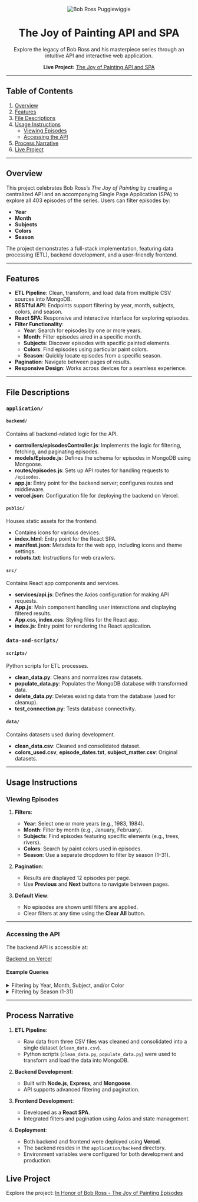 
<div align="center">

![Bob Ross Puggiewiggie](https://github.com/user-attachments/assets/5ffd4c1b-1c16-4639-8dda-09fb06ebbe9b)

# The Joy of Painting API and SPA

Explore the legacy of Bob Ross and his masterpiece series through an intuitive API and interactive web application.

**Live Project:** [The Joy of Painting API and SPA](https://atlas-the-joy-of-painting-api-whkc.vercel.app/)

</div>

---

## Table of Contents
1. [Overview](#overview)
2. [Features](#features)
3. [File Descriptions](#file-descriptions)
4. [Usage Instructions](#usage-instructions)
    - [Viewing Episodes](#viewing-episodes)
    - [Accessing the API](#accessing-the-api)
5. [Process Narrative](#process-narrative)
6. [Live Project](#live-project)

---

## Overview
This project celebrates Bob Ross’s *The Joy of Painting* by creating a centralized API and an accompanying Single Page Application (SPA) to explore all 403 episodes of the series. Users can filter episodes by:

- **Year**
- **Month**
- **Subjects**
- **Colors**
- **Season**

The project demonstrates a full-stack implementation, featuring data processing (ETL), backend development, and a user-friendly frontend.

---

## Features

- **ETL Pipeline**: Clean, transform, and load data from multiple CSV sources into MongoDB.
- **RESTful API**: Endpoints support filtering by year, month, subjects, colors, and season.
- **React SPA**: Responsive and interactive interface for exploring episodes.
- **Filter Functionality**:
  - **Year**: Search for episodes by one or more years.
  - **Month**: Filter episodes aired in a specific month.
  - **Subjects**: Discover episodes with specific painted elements.
  - **Colors**: Find episodes using particular paint colors.
  - **Season**: Quickly locate episodes from a specific season.
- **Pagination**: Navigate between pages of results.
- **Responsive Design**: Works across devices for a seamless experience.

---

## File Descriptions

### `application/`

#### `backend/`
Contains all backend-related logic for the API.

- **controllers/episodesController.js**: Implements the logic for filtering, fetching, and paginating episodes.
- **models/Episode.js**: Defines the schema for episodes in MongoDB using Mongoose.
- **routes/episodes.js**: Sets up API routes for handling requests to `/episodes`.
- **app.js**: Entry point for the backend server; configures routes and middleware.
- **vercel.json**: Configuration file for deploying the backend on Vercel.

#### `public/`
Houses static assets for the frontend.

- Contains icons for various devices.
- **index.html**: Entry point for the React SPA.
- **manifest.json**: Metadata for the web app, including icons and theme settings.
- **robots.txt**: Instructions for web crawlers.

#### `src/`
Contains React app components and services.

- **services/api.js**: Defines the Axios configuration for making API requests.
- **App.js**: Main component handling user interactions and displaying filtered results.
- **App.css, index.css**: Styling files for the React app.
- **index.js**: Entry point for rendering the React application.

### `data-and-scripts/`

#### `scripts/`
Python scripts for ETL processes.

- **clean_data.py**: Cleans and normalizes raw datasets.
- **populate_data.py**: Populates the MongoDB database with transformed data.
- **delete_data.py**: Deletes existing data from the database (used for cleanup).
- **test_connection.py**: Tests database connectivity.

#### `data/`
Contains datasets used during development.

- **clean_data.csv**: Cleaned and consolidated dataset.
- **colors_used.csv**, **episode_dates.txt**, **subject_matter.csv**: Original datasets.

---

## Usage Instructions

### Viewing Episodes

1. **Filters**:
   - **Year**: Select one or more years (e.g., 1983, 1984).
   - **Month**: Filter by month (e.g., January, February).
   - **Subjects**: Find episodes featuring specific elements (e.g., trees, rivers).
   - **Colors**: Search by paint colors used in episodes.
   - **Season**: Use a separate dropdown to filter by season (1–31).

2. **Pagination**:
   - Results are displayed 12 episodes per page.
   - Use **Previous** and **Next** buttons to navigate between pages.

3. **Default View**:
   - No episodes are shown until filters are applied.
   - Clear filters at any time using the **Clear All** button.

---

### Accessing the API
The backend API is accessible at:

[Backend on Vercel](https://atlas-the-joy-of-painting-api.vercel.app/episodes)

#### Example Queries

<details>
<summary>Filtering by Year, Month, Subject, and/or Color</summary>

- **Query episodes from the year 1983 (Page 1, 12 episodes per page):**  
  `https://atlas-the-joy-of-painting-api.vercel.app/episodes?years=1983&page=1&limit=12`

- **Query episodes from January 1984:**  
  `https://atlas-the-joy-of-painting-api.vercel.app/episodes?years=1984&months=January`

- **Query episodes featuring "TREES" painted in 1993 (Page 1, 12 episodes per page):**  
  `https://atlas-the-joy-of-painting-api.vercel.app/episodes?years=1993&subjects=TREES&page=1&limit=12`

- **Query episodes where "Phthalo Green" was used in 1983 (Page 2, 12 episodes per page):**  
  `https://atlas-the-joy-of-painting-api.vercel.app/episodes?years=1983&colors=Phthalo+Green&page=2&limit=12`

- **Query episodes aired in February across all years featuring "RIVER" (Page 1, 12 episodes per page):**  
  `https://atlas-the-joy-of-painting-api.vercel.app/episodes?months=February&subjects=RIVER&page=1&limit=12`

</details>

<details>
<summary>Filtering by Season (1-31)</summary>

- **Query all episodes from Season 1:**  
  `https://atlas-the-joy-of-painting-api.vercel.app/episodes?season=1`

- **Query all episodes from Season 15 (Page 2, 12 episodes per page):**  
  `https://atlas-the-joy-of-painting-api.vercel.app/episodes?season=15&page=2&limit=12`  

  **Note:** This query will only return one episode because each season contains exactly 13 episodes. Since pagination is set to display 12 episodes per page, Page 1 will include the first 12 episodes, and Page 2 will display the remaining single episode.  

</details>

---

## Process Narrative

1. **ETL Pipeline**:
   - Raw data from three CSV files was cleaned and consolidated into a single dataset (`clean_data.csv`).
   - Python scripts (`clean_data.py`, `populate_data.py`) were used to transform and load the data into MongoDB.

2. **Backend Development**:
   - Built with **Node.js**, **Express**, and **Mongoose**.
   - API supports advanced filtering and pagination.

3. **Frontend Development**:
   - Developed as a **React SPA**.
   - Integrated filters and pagination using Axios and state management.

4. **Deployment**:
   - Both backend and frontend were deployed using **Vercel**.
   - The backend resides in the `application/backend` directory.
   - Environment variables were configured for both development and production.


## Live Project
Explore the project: [In Honor of Bob Ross - The Joy of Painting Episodes](https://atlas-the-joy-of-painting-api-whkc.vercel.app/)


